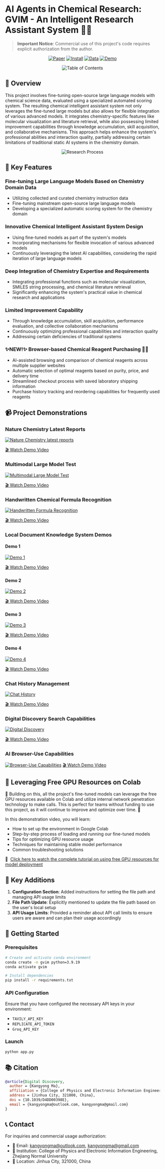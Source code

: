 # AI Agents in Chemical Research: GVIM - An Intelligent Research Assistant System 🧪🤖

> **Important Notice**: Commercial use of this project's code requires explicit authorization from the author.

<div align="center">

[![Paper](https://img.shields.io/badge/📑_Paper-Read-blue)](https://pubs.rsc.org/en/content/articlepdf/2025/dd/d4dd00398e)
[![Install](https://img.shields.io/badge/📝_Install-Video-green)](https://www.youtube.com/watch?v=1eMwus98BB8)
[![Data](https://img.shields.io/badge/📊_Data-Access-orange)](https://huggingface.co/datasets/KANGYONGMA/GVIM)
[![Demo](https://img.shields.io/badge/🎥_Demo-Watch-red)](https://www.youtube.com/watch?v=fb8hdho_89s&t=128s)


![Table of Contents](https://github.com/KangyongMa/GVIM/blob/main/TOC.jpg)

</div>

## 📌 Overview

This project involves fine-tuning open-source large language models with chemical science data, evaluated using a specialized automated scoring system. The resulting chemical intelligent assistant system not only leverages the fine-tuned large models but also allows for flexible integration of various advanced models. It integrates chemistry-specific features like molecular visualization and literature retrieval, while also possessing limited improvement capabilities through knowledge accumulation, skill acquisition, and collaborative mechanisms. This approach helps enhance the system's professional abilities and interaction quality, partially addressing certain limitations of traditional static AI systems in the chemistry domain.

<div align="center">

![Research Process](https://github.com/KangyongMa/GVIM/blob/main/Research%20Process.jpg)

</div>

## 🌟 Key Features

### Fine-tuning Large Language Models Based on Chemistry Domain Data
- Utilizing collected and curated chemistry instruction data
- Fine-tuning mainstream open-source large language models
- Developing a specialized automatic scoring system for the chemistry domain

### Innovative Chemical Intelligent Assistant System Design
- Using fine-tuned models as part of the system's models
- Incorporating mechanisms for flexible invocation of various advanced models
- Continuously leveraging the latest AI capabilities, considering the rapid iteration of large language models

### Deep Integration of Chemistry Expertise and Requirements
- Integrating professional functions such as molecular visualization, SMILES string processing, and chemical literature retrieval
- Significantly enhancing the system's practical value in chemical research and applications

### Limited Improvement Capability
- Through knowledge accumulation, skill acquisition, performance evaluation, and collective collaboration mechanisms
- Continuously optimizing professional capabilities and interaction quality
- Addressing certain deficiencies of traditional systems

### ✨NEW!✨ Browser-based Chemical Reagent Purchasing 🛒🧪
- AI-assisted browsing and comparison of chemical reagents across multiple supplier websites
- Automatic selection of optimal reagents based on purity, price, and delivery time
- Streamlined checkout process with saved laboratory shipping information
- Purchase history tracking and reordering capabilities for frequently used reagents

## 📹 Project Demonstrations

### Nature Chemistry Latest Reports
[![Nature Chemistry latest reports](https://github.com/KangyongMa/GVIM/blob/main/Basic%20UI/UI%20of%20Set%20Web%20URL.png)](https://github.com/KangyongMa/GVIM/blob/main/Demo%20Video%20of%20Search%20on%20the%20Official%20Website%20of%20Nature%20Chemistry%20Journal.mp4)

[🎬 Watch Demo Video](https://github.com/KangyongMa/GVIM/blob/main/Demo%20Video%20of%20Search%20on%20the%20Official%20Website%20of%20Nature%20Chemistry%20Journal.mp4)

### Multimodal Large Model Test
[![Multimodal Large Model Test](https://github.com/KangyongMa/GVIM/blob/main/Basic%20UI/Functionality%20Expansion%E2%80%94Multimodal%20Models.png)](https://github.com/KangyongMa/GVIM/blob/main/The%20multimodal%20system%20model%20image%20recognition%20demonstration%20video..mp4)

[🎬 Watch Demo Video](https://github.com/KangyongMa/GVIM/blob/main/The%20multimodal%20system%20model%20image%20recognition%20demonstration%20video..mp4)

### Handwritten Chemical Formula Recognition
[![Handwritten Formula Recognition](https://github.com/KangyongMa/GVIM/blob/main/Basic%20UI/Multimodal%20system%20handwritten%20chemical%20formula%20recognition%20demonstration%20video.png)](https://github.com/KangyongMa/GVIM/blob/main/Multimodal%20system%20handwritten%20chemical%20formula%20recognition%20demonstration%20video..mp4)

[🎬 Watch Demo Video](https://github.com/KangyongMa/GVIM/blob/main/Multimodal%20system%20handwritten%20chemical%20formula%20recognition%20demonstration%20video..mp4)

### Local Document Knowledge System Demos

#### Demo 1
[![Demo 1](https://github.com/KangyongMa/GVIM/blob/main/Basic%20UI/Demo%201%20of%20an%20intelligent%20system%20based%20on%20local%20document%20knowledge.png)](https://github.com/KangyongMa/GVIM/blob/main/Demo%201%20of%20an%20intelligent%20system%20based%20on%20local%20document%20knowledge.mp4)

[🎬 Watch Demo Video](https://github.com/KangyongMa/GVIM/blob/main/Demo%201%20of%20an%20intelligent%20system%20based%20on%20local%20document%20knowledge.mp4)

#### Demo 2
[![Demo 2](https://github.com/KangyongMa/GVIM/blob/main/Basic%20UI/Demo%202%20of%20an%20intelligent%20system%20based%20on%20local%20document%20knowledge.png)](https://github.com/KangyongMa/GVIM/blob/main/Demo%202%20of%20an%20intelligent%20system%20based%20on%20local%20document%20knowledge.mp4)

[🎬 Watch Demo Video](https://github.com/KangyongMa/GVIM/blob/main/Demo%202%20of%20an%20intelligent%20system%20based%20on%20local%20document%20knowledge.mp4)

#### Demo 3
[![Demo 3](https://github.com/KangyongMa/GVIM/blob/main/Basic%20UI/Demo%203%20of%20an%20intelligent%20system%20based%20on%20local%20document%20knowledge.png)](https://github.com/KangyongMa/GVIM/blob/main/Demo%203%20of%20an%20intelligent%20system%20based%20on%20local%20document%20knowledge.mp4)

[🎬 Watch Demo Video](https://github.com/KangyongMa/GVIM/blob/main/Demo%203%20of%20an%20intelligent%20system%20based%20on%20local%20document%20knowledge.mp4)

#### Demo 4
[![Demo 4](https://github.com/KangyongMa/GVIM/blob/main/Basic%20UI/Demo%204%20of%20an%20intelligent%20system%20based%20on%20local%20document%20knowledge.png)](https://github.com/KangyongMa/GVIM/blob/main/Demo%204%20of%20an%20intelligent%20system%20based%20on%20local%20document%20knowledge.mp4)

[🎬 Watch Demo Video](https://github.com/KangyongMa/GVIM/blob/main/Demo%204%20of%20an%20intelligent%20system%20based%20on%20local%20document%20knowledge.mp4)

### Chat History Management
[![Chat History](https://github.com/KangyongMa/GVIM/blob/main/Basic%20UI/UI%20of%20System%20History.png)](https://github.com/KangyongMa/GVIM/blob/main/Demonstration%20of%20the%20conversion%20between%20New%20Chat%20and%20History%20Chat.mp4)

[🎬 Watch Demo Video](https://github.com/KangyongMa/GVIM/blob/main/Demonstration%20of%20the%20conversion%20between%20New%20Chat%20and%20History%20Chat.mp4)

### Digital Discovery Search Capabilities
[![Digital Discovery](https://github.com/KangyongMa/GVIM/blob/main/Basic%20UI/Demonstration%20of%20Search%20Capabilities%20for%20Digital%20Discovery.png)](https://github.com/KangyongMa/GVIM/blob/main/Demonstration%20of%20Search%20Capabilities%20for%20Digital%20Discovery.mp4)

[🎬 Watch Demo Video](https://github.com/KangyongMa/GVIM/blob/main/Demonstration%20of%20Search%20Capabilities%20for%20Digital%20Discovery.mp4)

### AI Browser-Use Capabilities
[![Browser-Use Capabilities](https://github.com/KangyongMa/GVIM-V2.0/blob/main/AI%20Browser-use.png)]([https://www.youtube.com/watch?v=wRy4Un1e1sw])
[🎬 Watch Demo Video](https://www.youtube.com/watch?v=wRy4Un1e1sw)

## 🚀 Leveraging Free GPU Resources on Colab
🌟 Building on this, all the project's fine-tuned models can leverage the free GPU resources available on Colab and utilize internal network penetration technology to make calls. This is perfect for teams without funding to use this project, as it will continue to improve and optimize over time. 🚀

In this demonstration video, you will learn:
- How to set up the environment in Google Colab
- Step-by-step process of loading and running our fine-tuned models
- Tips for optimizing GPU resource usage
- Techniques for maintaining stable model performance
- Common troubleshooting solutions

🎥  &nbsp;[Click here to watch the complete tutorial on using free GPU resources for model deployment](https://youtu.be/QGwVVdinJPU)

## 🧬 Key Additions
1. **Configuration Section**: Added instructions for setting the file path and managing API usage limits
2. **File Path Update**: Explicitly mentioned to update the file path based on the user's local setup
3. **API Usage Limits**: Provided a reminder about API call limits to ensure users are aware and can plan their usage accordingly

## 🚀 Getting Started

### Prerequisites
```bash
# Create and activate conda environment
conda create -n gvim python=3.9.19
conda activate gvim

# Install dependencies
pip install -r requirements.txt
```

### API Configuration
Ensure that you have configured the necessary API keys in your environment:
- `TAVILY_API_KEY`
- `REPLICATE_API_TOKEN`
- `Groq_API_KEY`

### Launch
```bash
python app.py
```

## 📚 Citation

```bibtex
@article{Digital Discovery,
  author = {Kangyong Ma},
  affiliation = {College of Physics and Electronic Information Engineering, Zhejiang Normal University},
  address = {Jinhua City, 321000, China},
  doi = {10.1039/D4DD00398E},
  email = {kangyongma@outlook.com, kangyongma@gmail.com}
}
```

## 📞 Contact

For inquiries and commercial usage authorization:
- 📧 Email: kangyongma@outlook.com, kangyongma@gmail.com
- 🏢 Institution: College of Physics and Electronic Information Engineering, Zhejiang Normal University
- 📍 Location: Jinhua City, 321000, China
